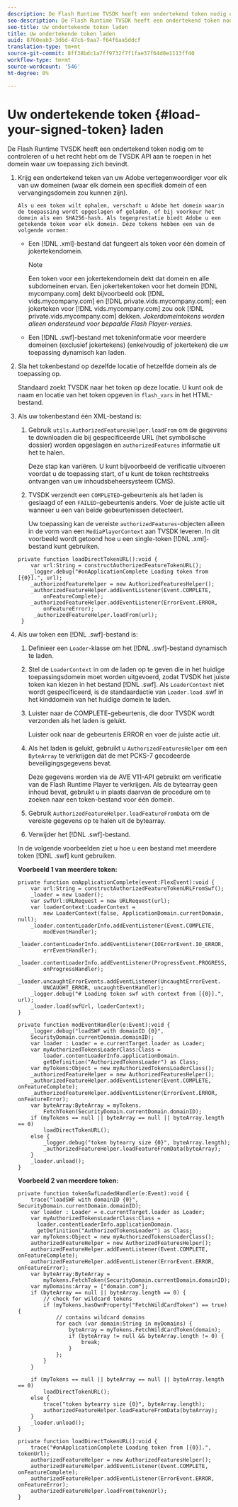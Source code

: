 ```yaml
---
description: De Flash Runtime TVSDK heeft een ondertekend token nodig om te controleren of u het recht hebt om de TVSDK API aan te roepen in het domein waar uw toepassing zich bevindt.
seo-description: De Flash Runtime TVSDK heeft een ondertekend token nodig om te controleren of u het recht hebt om de TVSDK API aan te roepen in het domein waar uw toepassing zich bevindt.
seo-title: Uw ondertekende token laden
title: Uw ondertekende token laden
uuid: 8760eab3-3d6d-47c6-9aa7-f64f6aa5ddcf
translation-type: tm+mt
source-git-commit: 8ff38bdc1a7ff9732f7f1fae37f64d0e1113ff40
workflow-type: tm+mt
source-wordcount: '546'
ht-degree: 0%

---
```



# Uw ondertekende token {#load-your-signed-token} laden

De Flash Runtime TVSDK heeft een ondertekend token nodig om te controleren of u het recht hebt om de TVSDK API aan te roepen in het domein waar uw toepassing zich bevindt.

1. Krijg een ondertekend teken van uw Adobe vertegenwoordiger voor elk van uw domeinen (waar elk domein een specifiek domein of een vervangingsdomein zou kunnen zijn).

       Als u een token wilt ophalen, verschaft u Adobe het domein waarin de toepassing wordt opgeslagen of geladen, of bij voorkeur het domein als een SHA256-hash. Als tegenprestatie biedt Adobe u een getekende token voor elk domein. Deze tokens hebben een van de volgende vormen:
   
   * Een [!DNL .xml]-bestand dat fungeert als token voor één domein of jokertekendomein.

      >[!NOTE]
      >
      >Een token voor een jokertekendomein dekt dat domein en alle subdomeinen ervan. Een jokertekentoken voor het domein [!DNL mycompany.com] dekt bijvoorbeeld ook [!DNL vids.mycompany.com] en [!DNL private.vids.mycompany.com]; een jokerteken voor [!DNL vids.mycompany.com] zou ook [!DNL private.vids.mycompany.com] dekken. *Jokerdomeintokens worden alleen ondersteund voor bepaalde Flash Player-versies.*

   * Een [!DNL .swf]-bestand met tokeninformatie voor meerdere domeinen (exclusief jokertekens) (enkelvoudig of jokerteken) die uw toepassing dynamisch kan laden.

1. Sla het tokenbestand op dezelfde locatie of hetzelfde domein als de toepassing op.

   Standaard zoekt TVSDK naar het token op deze locatie. U kunt ook de naam en locatie van het token opgeven in `flash_vars` in het HTML-bestand.
1. Als uw tokenbestand één XML-bestand is:
   1. Gebruik `utils.AuthorizedFeaturesHelper.loadFrom` om de gegevens te downloaden die bij gespecificeerde URL (het symbolische dossier) worden opgeslagen en `authorizedFeatures` informatie uit het te halen.

      Deze stap kan variëren. U kunt bijvoorbeeld de verificatie uitvoeren voordat u de toepassing start, of u kunt de token rechtstreeks ontvangen van uw inhoudsbeheersysteem (CMS).

   1. TVSDK verzendt een `COMPLETED`-gebeurtenis als het laden is geslaagd of een `FAILED`-gebeurtenis anders. Voer de juiste actie uit wanneer u een van beide gebeurtenissen detecteert.

      Uw toepassing kan de vereiste `authorizedFeatures`-objecten alleen in de vorm van een `MediaPlayerContext` aan TVSDK leveren.
   In dit voorbeeld wordt getoond hoe u een single-token [!DNL .xml]-bestand kunt gebruiken.

   ```
   private function loadDirectTokenURL():void { 
       var url:String = constructAuthorizedFeatureTokenURL(); 
       _logger.debug("#onApplicationComplete Loading token from [{0}].", url); 
       _authorizedFeatureHelper = new AuthorizedFeaturesHelper(); 
       _authorizedFeatureHelper.addEventListener(Event.COMPLETE,  
           onFeatureComplete); 
       _authorizedFeatureHelper.addEventListener(ErrorEvent.ERROR,  
           onFeatureError); 
        _authorizedFeatureHelper.loadFrom(url); 
    }
   ```

1. Als uw token een [!DNL .swf]-bestand is:
   1. Definieer een `Loader`-klasse om het [!DNL .swf]-bestand dynamisch te laden.
   1. Stel de `LoaderContext` in om de laden op te geven die in het huidige toepassingsdomein moet worden uitgevoerd, zodat TVSDK het juiste token kan kiezen in het bestand [!DNL .swf]. Als `LoaderContext` niet wordt gespecificeerd, is de standaardactie van `Loader.load` .swf in het kinddomein van het huidige domein te laden.
   1. Luister naar de COMPLETE-gebeurtenis, die door TVSDK wordt verzonden als het laden is gelukt.

      Luister ook naar de gebeurtenis ERROR en voer de juiste actie uit.
   1. Als het laden is gelukt, gebruikt u `AuthorizedFeaturesHelper` om een `ByteArray` te verkrijgen dat de met PCKS-7 gecodeerde beveiligingsgegevens bevat.

      Deze gegevens worden via de AVE V11-API gebruikt om verificatie van de Flash Runtime Player te verkrijgen. Als de bytearray geen inhoud bevat, gebruikt u in plaats daarvan de procedure om te zoeken naar een token-bestand voor één domein.
   1. Gebruik `AuthorizedFeatureHelper.loadFeatureFromData` om de vereiste gegevens op te halen uit de bytearray.
   1. Verwijder het [!DNL .swf]-bestand.

   In de volgende voorbeelden ziet u hoe u een bestand met meerdere token [!DNL .swf] kunt gebruiken.

   **Voorbeeld 1 van meerdere token:**

   ```
   private function onApplicationComplete(event:FlexEvent):void { 
       var url:String = constructAuthorizedFeatureTokenURLFromSwf();   
       _loader = new Loader(); 
       var swfUrl:URLRequest = new URLRequest(url); 
       var loaderContext:LoaderContext =  
           new LoaderContext(false, ApplicationDomain.currentDomain, null); 
       _loader.contentLoaderInfo.addEventListener(Event.COMPLETE,  
           modEventHandler); 
       _loader.contentLoaderInfo.addEventListener(IOErrorEvent.IO_ERROR,  
           errEventHandler); 
       _loader.contentLoaderInfo.addEventListener(ProgressEvent.PROGRESS,  
           onProgressHandler); 
       _loader.uncaughtErrorEvents.addEventListener(UncaughtErrorEvent. 
           UNCAUGHT_ERROR, uncaughtEventHandler); 
       _logger.debug("# Loading token swf with context from [{0}].", url); 
       _loader.load(swfUrl, loaderContext); 
   } 
   
   private function modEventHandler(e:Event):void { 
       _logger.debug("loadSWF with domainID {0}",  
       SecurityDomain.currentDomain.domainID); 
       var loader : Loader = e.currentTarget.loader as Loader; 
       var myAuthorizedTokensLoaderClass:Class =  
           loader.contentLoaderInfo.applicationDomain. 
           getDefinition("AuthorizedTokensLoader") as Class; 
       var myTokens:Object = new myAuthorizedTokensLoaderClass(); 
       _authorizedFeatureHelper = new AuthorizedFeaturesHelper(); 
       _authorizedFeatureHelper.addEventListener(Event.COMPLETE, onFeatureComplete); 
       _authorizedFeatureHelper.addEventListener(ErrorEvent.ERROR, onFeatureError); 
       var byteArray:ByteArray = myTokens. 
           FetchToken(SecurityDomain.currentDomain.domainID); 
       if (myTokens == null || byteArray == null || byteArray.length == 0) 
           loadDirectTokenURL(); 
       else { 
           _logger.debug("token bytearry size {0}", byteArray.length); 
           _authorizedFeatureHelper.loadFeatureFromData(byteArray); 
       } 
       _loader.unload(); 
   } 
   ```

   **Voorbeeld 2 van meerdere token:**

   ```
   private function tokenSwfLoadedHandler(e:Event):void { 
       trace("loadSWF with domainID {0}", SecurityDomain.currentDomain.domainID); 
       var loader : Loader = e.currentTarget.loader as Loader; 
       var myAuthorizedTokensLoaderClass:Class =  
         loader.contentLoaderInfo.applicationDomain. 
         getDefinition("AuthorizedTokensLoader") as Class; 
       var myTokens:Object = new myAuthorizedTokensLoaderClass(); 
       authorizedFeatureHelper = new AuthorizedFeaturesHelper(); 
       authorizedFeatureHelper.addEventListener(Event.COMPLETE, onFeatureComplete); 
       authorizedFeatureHelper.addEventListener(ErrorEvent.ERROR, onFeatureError); 
       var byteArray:ByteArray =  
           myTokens.FetchToken(SecurityDomain.currentDomain.domainID); 
       var myDomains:Array = ["domain.com"]; 
       if (byteArray == null || byteArray.length == 0) { 
           // check for wildcard tokens 
           if (myTokens.hasOwnProperty("FetchWildCardToken") == true) { 
               // contains wildcard domains 
               for each (var domain:String in myDomains) { 
                   byteArray = myTokens.FetchWildCardToken(domain); 
                   if (byteArray != null && byteArray.length != 0) { 
                       break; 
                   } 
               }; 
           } 
       } 
   
       if (myTokens == null || byteArray == null || byteArray.length == 0) 
           loadDirectTokenURL(); 
       else { 
           trace("token bytearry size {0}", byteArray.length); 
           authorizedFeatureHelper.loadFeatureFromData(byteArray); 
       } 
       _loader.unload(); 
   } 
   
   private function loadDirectTokenURL():void { 
       trace("#onApplicationComplete Loading token from [{0}].", tokenUrl); 
       authorizedFeatureHelper = new AuthorizedFeaturesHelper(); 
       authorizedFeatureHelper.addEventListener(Event.COMPLETE, onFeatureComplete); 
       authorizedFeatureHelper.addEventListener(ErrorEvent.ERROR, onFeatureError); 
       authorizedFeatureHelper.loadFrom(tokenUrl); 
   }
   ```

